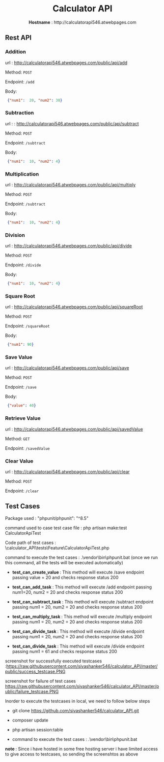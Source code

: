 <h1 align="center">Calculator API</h1>
<p  align="center"> <b>Hostname</b> : http://calculatorapi546.atwebpages.com </p>

## Rest API

### Addition
url : http://calculatorapi546.atwebpages.com/public/api/add

Method: `POST`

Endpoint: `/add`

Body: 
```json
 {"num1":  20, "num2": 30}
```

### Subtraction
url :  : http://calculatorapi546.atwebpages.com/public/api/subtract

Method: `POST`

Endpoint: `/subtract`

Body: 
```json
 {"num1":  10, "num2": 4}
```

### Multiplication 

url : http://calculatorapi546.atwebpages.com/public/api/multiply

Method: `POST`

Endpoint: `/subtract`

Body: 
```json
 {"num1":  10, "num2": 4}
```
### Division
url : http://calculatorapi546.atwebpages.com/public/api/divide

Method: `POST`

Endpoint: `/divide`

Body: 
```json
 {"num1":  10, "num2": 4}
```
### Square Root
url : http://calculatorapi546.atwebpages.com/public/api/squareRoot

Method: `POST`

Endpoint: `/squareRoot`

Body: 
```json
 {"num1": 90}
```
### Save Value
url : http://calculatorapi546.atwebpages.com/public/api/save

Method: `POST`

Endpoint: `/save`

Body: 
```json
 {"value": 40}
```

### Retrieve Value
url : http://calculatorapi546.atwebpages.com/public/api/savedValue

Method: `GET`

Endpoint: `/savedValue`

### Clear Value
url : http://calculatorapi546.atwebpages.com/public/api/clear

Method: `POST`

Endpoint: `/clear`

## Test Cases

Package used : "phpunit/phpunit": "^8.5"

command used to case test case file : php artisan make:test CalculatorApiTest

Code path of test cases : \calculator_API\tests\Feature\CalculatorApiTest.php

command to execute the test cases : .\vendor\bin\phpunit.bat (once we run this command, all the tests will be executed automatically)

- <b>test_can_create_value  </b> : This method will execute /save endpoint passing value = 20 and checks response status 200  

- <b>test_can_add_task  </b> : This method will execute /add endpoint passing num1=20, num2 = 20 and checks response status 200  

- <b>test_can_subtract_task  </b> : This method will execute /subtract endpoint passing num1 = 20, num2 = 20 and checks response status 200  

- <b>test_can_multiply_task  </b> : This method will execute /multiply endpoint passing num1 = 20, num2 = 20 and checks response status 200  

- <b>test_can_divide_task </b> : This method will execute /divide endpoint passing num1 = 20, num2 = 20 and checks response status 200  

- <b>test_can_divide_task </b> : This method will execute /divide endpoint passing num1 = 61 and checks response status 200  

screenshot for successfully executed testcases :https://raw.githubusercontent.com/sivashanker546/calculator_API/master/public/success_testcase.PNG

screenshot for failure of test cases  https://raw.githubusercontent.com/sivashanker546/calculator_API/master/public/failure_testcase.PNG 

Inorder to execute the testcases in local, we need to follow below steps 
- git clone https://github.com/sivashanker546/calculator_API.git

- composer update 

- php artisan session:table 

- command to execute the test cases : .\vendor\bin\phpunit.bat

<b> note </b> : Since i have hosted in some free hosting server i have limited access to give access to testcases, so sending the screenshtos as above 


